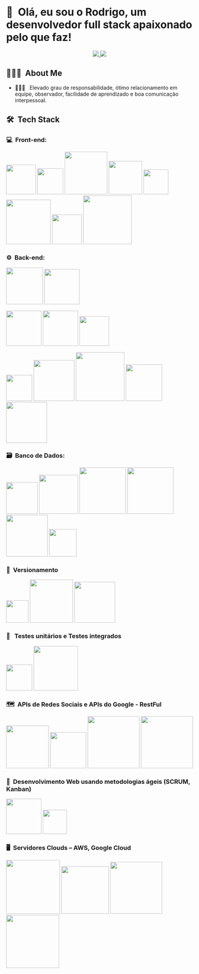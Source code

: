 <h1>👋 &nbsp;Olá, eu sou o Rodrigo, um desenvolvedor full stack apaixonado pelo que faz!</h1>
<p align="center">
  <a href="mailto:rodrigopluz@gmail.com">
    <img src="https://img.shields.io/badge/-rodrigopluz@gmail.com-D14836?style=flat-square&logo=Gmail&logoColor=white"/>
  </a>
  <a href="https://www.linkedin.com/in/rodrigopluz">
    <img src="https://img.shields.io/badge/-Rodrigo%20Pereira-0077B5?style=flat-square&logo=Linkedin&logoColor=white"/>
  </a>  
</p>

<h2> 👨🏻‍💻 &nbsp;About Me </h2>

- 👨🏻‍💻 &nbsp; Elevado grau de responsabilidade, ótimo relacionamento em equipe, observador, facilidade de aprendizado e boa comunicação interpessoal.

<h2> 🛠 &nbsp;Tech Stack</h2>

<h3>💻 &nbsp;Front-end:</h3>
<p>
  <img src="https://img.shields.io/badge/-HTML-333?style=flat&logo=HTML5" width="80" />
  <img src="https://img.shields.io/badge/-CSS-333?style=flat&logo=CSS3&logoColor=1572B6" width="70" />
  <img src="https://img.shields.io/badge/-JavaScript-333?style=flat&logo=javascript" width="115" />
  <img src="https://img.shields.io/badge/-JQuery-333?style=flat&logo=jquery" width="90" />
  <img src="https://img.shields.io/badge/-Vue-333?style=flat&logo=vue.js" width="67" />
  <img src="https://img.shields.io/badge/-TypeScript-333?style=flat&logo=typescript&logoColor=2D79C7" width="120" />
  <img src="https://img.shields.io/badge/-React-333?style=flat&logo=react" width="80" />
  <img src="https://img.shields.io/badge/-React%20Native-333?style=flat&logo=react" width="131" />
</p>

<h3>⚙️ &nbsp;Back-end:</h3>
<p>
  <img src="https://img.shields.io/badge/-Node.js-333?style=flat&logo=node.js" width="99" />
  <img src="https://img.shields.io/badge/-Nest.js-333?style=flat&logo=nestjs&logoColor=E0234E" width="95" />
</p>
<p>
  <img src="https://img.shields.io/badge/-Python-333?style=flat&logo=python" width="95" />
  <img src="https://img.shields.io/badge/-Django-333?style=flat&logo=django" width="95" />
  <img src="https://img.shields.io/badge/-Flask-333?style=flat&logo=flask" width="80" />
</p>
<p>
  <img src="https://img.shields.io/badge/-PHP-333?style=flat&logo=php" width="70" />
  <img src="https://img.shields.io/badge/-Symfony-333?style=flat&logo=symfony" width="110" />
  <img src="https://img.shields.io/badge/-CodeIgniter-333?style=flat&logo=codeigniter" width="131" />
  <img src="https://img.shields.io/badge/-Laravel-333?style=flat&logo=laravel" width="98" />
  <img src="https://img.shields.io/badge/-CakePHP-333?style=flat&logo=cakephp" width="110" />
</p>


<h3>🗃️ &nbsp;Banco de Dados:</h3>
<p>
  <img src="https://img.shields.io/badge/-MySql-333?style=flat&logo=mysql&logoColor=FFE01B" width="85" />
  <img src="https://img.shields.io/badge/-MariaDB-333?style=flat&logo=mariadb" width="105" />
  <img src="https://img.shields.io/badge/-SQL%20Server-333?style=flat&logo=microsoftsqlserver&logoColor=CC2927" width="125" />
  <img src="https://img.shields.io/badge/-PostgreSQL-333?style=flat&logo=postgresql&logoColor=4169E1" width="125" />
  <img src="https://img.shields.io/badge/-MongoDB-333?style=flat&logo=mongodb" width="112" />
  <img src="https://img.shields.io/badge/-Qgis-333?style=flat&logo=qgis" width="74" />
</p>

<h3>🔁 &nbsp;Versionamento</h3>
<p>
  <img src="https://img.shields.io/badge/-Git-333?style=flat&logo=git" width="60" />
  <img src="https://img.shields.io/badge/-GitKraken-333?style=flat&logo=gitkraken" width="116" />
  <img src="https://img.shields.io/badge/-Bitbucket-333?style=flat&logo=bitbucket&logoColor=2D79C7" width="110" />
</p>

<h3>🔂 &nbsp; Testes unitários e Testes integrados</h3>
<p>
  <img src="https://img.shields.io/badge/-Jest-333?style=flat&logo=jest&logoColor=E535AB" width="70" />
  <img src="https://img.shields.io/badge/-Cucumber-333?style=flat&logo=cucumber" width="120" />
</p>

<h3>🗺 &nbsp;APIs de Redes Sociais e APIs do Google - RestFul</h3>
<p>
  <img src="https://img.shields.io/badge/-Facebook-333?style=flat&logo=facebook" width="115" />
  <img src="https://img.shields.io/badge/-Twitter-333?style=flat&logo=twitter" width="97" />
  <img src="https://img.shields.io/badge/-Google%20Maps-333?style=flat&logo=googlemaps" width="140" />
  <img src="https://img.shields.io/badge/-Google%20Drive-333?style=flat&logo=googledrive" width="140" />
</p>


<h3>🧮 &nbsp;Desenvolvimento Web usando metodologias ágeis (SCRUM, Kanban)</h3>
<p>
  <img src="https://img.shields.io/badge/-ClickUp-333?style=flat&logo=clickup" width="95" />
  <img src="https://img.shields.io/badge/-Jira-333?style=flat&logo=jira&logoColor=2D79C7" width="65" />
</p>

<h3>🖥 &nbsp;Servidores Clouds – AWS, Google Cloud</h3>
<p>
  <img src="https://img.shields.io/badge/-Amazon%20AWS-333?style=flat&logo=amazonaws" width="145" />
  <img src="https://img.shields.io/badge/-Amazon%20S3-333?style=flat&logo=amazons3" width="128" />
  <img src="https://img.shields.io/badge/-Amazon%20RDS-333?style=flat&logo=amazonrds" width="140" />
  <img src="https://img.shields.io/badge/-Google%20Cloud-333?style=flat&logo=googlecloud" width="143" />
</p>

<!--
**rodrigopluz/rodrigopluz** is a ✨ _special_ ✨ repository because its `README.md` (this file) appears on your GitHub profile.

Here are some ideas to get you started:

- 🔭 I’m currently working on ...
- 🌱 I’m currently learning ...
- 👯 I’m looking to collaborate on ...
- 🤔 I’m looking for help with ...
- 💬 Ask me about ...
- 📫 How to reach me: ...
- 😄 Pronouns: ...
- ⚡ Fun fact: ...
-->
